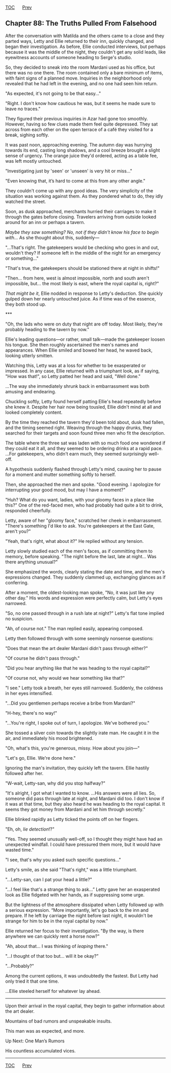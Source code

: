 [TOC](../readme.md)&nbsp;&nbsp;&nbsp;&nbsp;&nbsp;&nbsp;[Prev](index_split_063.md)&nbsp;&nbsp;&nbsp;&nbsp;&nbsp;&nbsp;



## Chapter 88: The Truths Pulled From Falsehood

After the conversation with Matilda and the others came to a close and
they parted ways, Letty and Ellie returned to their inn, quickly
changed, and began their investigation. As before, Ellie conducted
interviews, but perhaps because it was the middle of the night, they
couldn't get any solid leads, like eyewitness accounts of someone
heading to Serge's studio.

So, they decided to sneak into the room Mardani used as his office, but
there was no one there. The room contained only a bare minimum of items,
with faint signs of a planned move. Inquiries in the neighborhood only
revealed that he had left in the evening, and no one had seen him
return.

"As expected, it's not going to be that easy…"

"Right. I don't know how cautious he was, but it seems he made sure to
leave no traces."

They figured their previous inquiries in Azar had gone too smoothly.
However, having so few clues made them feel quite depressed. They sat
across from each other on the open terrace of a café they visited for a
break, sighing softly.

It was past noon, approaching evening. The autumn day was hurrying
towards its end, casting long shadows, and a cool breeze brought a
slight sense of urgency. The orange juice they'd ordered, acting as a
table fee, was left mostly untouched.

"Investigating just by 'seen' or 'unseen' is very hit or miss..."

"Even knowing that, it’s hard to come at this from any other angle."

They couldn't come up with any good ideas. The very simplicity of the
situation was working against them. As they pondered what to do, they
idly watched the street.

Soon, as dusk approached, merchants hurried their carriages to make it
through the gates before closing. Travelers arriving from outside looked
around for an inn or perhaps a tavern.

*Maybe they saw something? No, not if they didn't know his face to begin
with...* As she thought about this, suddenly—

"...That's right. The gatekeepers would be checking who goes in and out,
wouldn't they? If someone left in the middle of the night for an
emergency or something..."

"That's true, the gatekeepers should be stationed there at night in
shifts!"

"Then... from here, west is almost impossible, north and south aren't
impossible, but... the most likely is east, where the royal capital is,
right?"

*That might be it*, Ellie nodded in response to Letty's deduction. She
quickly gulped down her nearly untouched juice. As if time was of the
essence, they both stood up.

\*\*\*

"Oh, the lads who were on duty that night are off today. Most likely,
they're probably heading to the tavern by now."

Ellie's leading questions—or rather, small talk—made the gatekeeper
loosen his tongue. She then roughly ascertained the men's names and
appearances. When Ellie smiled and bowed her head, he waved back,
looking utterly smitten.

Watching this, Letty was at a loss for whether to be exasperated or
impressed. In any case, Ellie returned with a triumphant look, as if
saying, "How was that!", so Letty patted her head and said, "Well done."

...The way she immediately shrunk back in embarrassment was both amusing
and endearing.

Chuckling softly, Letty found herself patting Ellie's head repeatedly
before she knew it. Despite her hair now being tousled, Ellie didn't
mind at all and looked completely content.

By the time they reached the tavern they'd been told about, dusk had
fallen, and the timing seemed right. Weaving through the happy drunks,
they searched for their targets and soon found three men who fit the
description.

The table where the three sat was laden with so much food one wondered
if they could eat it all, and they seemed to be ordering drinks at a
rapid pace. ...For gatekeepers, who didn't earn much, they seemed
surprisingly well-off.

A hypothesis suddenly flashed through Letty's mind, causing her to pause
for a moment and mutter something softly to herself.

Then, she approached the men and spoke. "Good evening. I apologize for
interrupting your good mood, but may I have a moment?"

"Huh? What do you want, ladies, with your gloomy faces in a place like
this?" One of the red-faced men, who had probably had quite a bit to
drink, responded cheerfully.

Letty, aware of her "gloomy face," scratched her cheek in embarrassment.
"There's something I'd like to ask. You're gatekeepers at the East Gate,
aren't you?"

"Yeah, that's right, what about it?" He replied without any tension.

Letty slowly studied each of the men's faces, as if committing them to
memory, before speaking. "The night before the last, late at night...
Was there anything unusual?"

She emphasized the words, clearly stating the date and time, and the
men's expressions changed. They suddenly clammed up, exchanging glances
as if conferring.

After a moment, the oldest-looking man spoke, "No, it was just like any
other day." His words and expression were perfectly calm, but Letty's
eyes narrowed.

"So, no one passed through in a rush late at night?" Letty's flat tone
implied no suspicion.

"Ah, of course not." The man replied easily, appearing composed.

Letty then followed through with some seemingly nonsense questions:

"Does that mean the art dealer Mardani didn't pass through either?"

"Of course he didn't pass through."

"Did you hear anything like that he was heading to the royal capital?"

"Of course not, why would we hear something like that?"

"I see." Letty took a breath, her eyes still narrowed. Suddenly, the
coldness in her eyes intensified.

"...Did you gentlemen perhaps receive a bribe from Mardani?"

"H-hey, there's no way!"

"...You're right, I spoke out of turn, I apologize. We've bothered you."

She tossed a silver coin towards the slightly irate man. He caught it in
the air, and immediately his mood brightened.

"Oh, what's this, you're generous, missy. How about you join—"

"Let's go, Ellie. We're done here."

Ignoring the man's invitation, they quickly left the tavern. Ellie
hastily followed after her.

"W-wait, Letty-san, why did you stop halfway?"

"It's alright, I got what I wanted to know. ...His answers were all
lies. So, someone did pass through late at night, and Mardani did too. I
don't know if it was at that time, but they also heard he was heading to
the royal capital. It seems they got money from Mardani and let him
through secretly."

Ellie blinked rapidly as Letty ticked the points off on her fingers.

"Eh, oh, *lie detection*!?"

"Yes. They seemed unusually well-off, so I thought they might have had
an unexpected windfall. I could have pressured them more, but it would
have wasted time."

"I see, that's why you asked such specific questions..."

Letty's smile, as she said "That's right," was a little triumphant.

"...Letty-san, can I pat your head a little?"

"...I feel like that's a strange thing to ask…” Letty gave her an
exasperated look as Ellie fidgeted with her hands, as if suppressing
some urge.

But the lightness of the atmosphere dissipated when Letty followed up
with a serious expression. “More importantly, let's go back to the inn
and prepare. If he left by carriage the night before last night, it
wouldn't be strange for him to be in the royal capital by now."

Ellie returned her focus to their investigation. "By the way, is there
anywhere we can quickly rent a horse now?"

"Ah, about that... I was thinking of *leaping* there."

"...I thought of that too but… will it be okay?”

"...Probably?"

Among the current options, it was undoubtedly the fastest. But Letty had
only tried it that one time.

...Ellie steeled herself for whatever lay ahead.

------------------------------------------------------------------------

Upon their arrival in the royal capital, they begin to gather
information about the art dealer.

Mountains of bad rumors and unspeakable insults.

This man was as expected, and more.

Up Next: One Man’s Rumors

His countless accumulated vices.


---
[TOC](../readme.md)&nbsp;&nbsp;&nbsp;&nbsp;&nbsp;&nbsp;[Prev](index_split_063.md)&nbsp;&nbsp;&nbsp;&nbsp;&nbsp;&nbsp;

